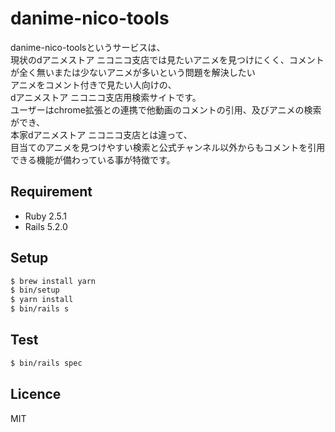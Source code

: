 # danime-nico-tools

danime-nico-toolsというサービスは、<br>
現状のdアニメストア ニコニコ支店では見たいアニメを見つけにくく、コメントが全く無いまたは少ないアニメが多いという問題を解決したい<br>
アニメをコメント付きで見たい人向けの、<br>
dアニメストア ニコニコ支店用検索サイトです。<br>
ユーザーはchrome拡張との連携で他動画のコメントの引用、及びアニメの検索ができ、<br>
本家dアニメストア ニコニコ支店とは違って、<br>
目当てのアニメを見つけやすい検索と公式チャンネル以外からもコメントを引用できる機能が備わっている事が特徴です。

## Requirement

- Ruby 2.5.1
- Rails 5.2.0

## Setup

```bash
$ brew install yarn
$ bin/setup
$ yarn install
$ bin/rails s
```

## Test
```bash
$ bin/rails spec
```

## Licence
MIT
